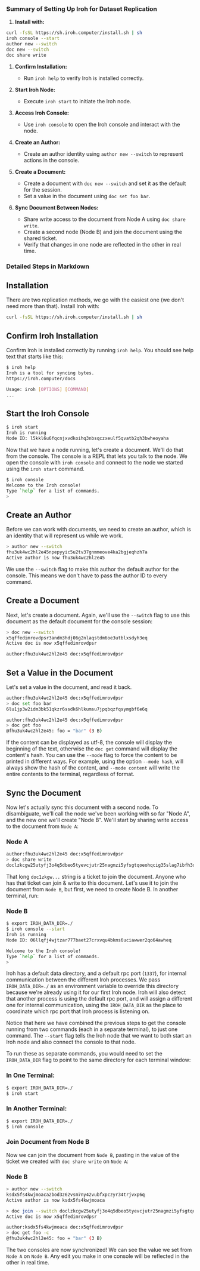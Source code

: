 ### Summary of Setting Up Iroh for Dataset Replication
1. **Install with:**
```bash
curl -fsSL https://sh.iroh.computer/install.sh | sh
iroh console --start
author new --switch
doc new --switch
doc share write
```

1. **Confirm Installation:**
   - Run `iroh help` to verify Iroh is installed correctly.

2. **Start Iroh Node:**
   - Execute `iroh start` to initiate the Iroh node.

3. **Access Iroh Console:**
   - Use `iroh console` to open the Iroh console and interact with the node.

4. **Create an Author:**
   - Create an author identity using `author new --switch` to represent actions in the console.

5. **Create a Document:**
   - Create a document with `doc new --switch` and set it as the default for the session.
   - Set a value in the document using `doc set foo bar`.

6. **Sync Document Between Nodes:**
   - Share write access to the document from Node A using `doc share write`.
   - Create a second node (Node B) and join the document using the shared ticket.
   - Verify that changes in one node are reflected in the other in real time.

### Detailed Steps in Markdown
## Installation

There are two replication methods, we go with the easiest one (we don't need more than that). Install Iroh with:
```bash 
curl -fsSL https://sh.iroh.computer/install.sh | sh
```

## Confirm Iroh Installation

Confirm Iroh is installed correctly by running `iroh help`. You should see help text that starts like this:

```bash
$ iroh help
Iroh is a tool for syncing bytes.
https://iroh.computer/docs

Usage: iroh [OPTIONS] [COMMAND]
...
```

## Start the Iroh Console

```bash
$ iroh start
Iroh is running
Node ID: l5kkl6u6fqcnjxvdkoihq3nbsqczxeulf5qvatb2qh3bwheoyaha
```

Now that we have a node running, let's create a document. We'll do that from the console. The console is a REPL that lets you talk to the node. We open the console with `iroh console` and connect to the node we started using the `iroh start` command.

```bash
$ iroh console
Welcome to the Iroh console!
Type `help` for a list of commands.
>
```

## Create an Author

Before we can work with documents, we need to create an author, which is an identity that will represent us while we work.

```bash
> author new --switch
fhu3uk4wc2hl2e45npepyyic5u2tv37gnmmeove4ka2bgjeqhzh7a
Active author is now fhu3uk4wc2hl2e45
```

We use the `--switch` flag to make this author the default author for the console. This means we don't have to pass the author ID to every command.

## Create a Document

Next, let's create a document. Again, we'll use the `--switch` flag to use this document as the default document for the console session:

```bash
> doc new --switch
x5qffedimrovdpsr3andm3hdj06g2nlaqstdm6oe3utblxsdyh3eq
Active doc is now x5qffedimrovdpsr

author:fhu3uk4wc2hl2e45 doc:x5qffedimrovdpsr
```

## Set a Value in the Document

Let's set a value in the document, and read it back.

```bash
author:fhu3uk4wc2hl2e45 doc:x5qffedimrovdpsr
> doc set foo bar
6lu1jp3w2idm3bk51qkzr6ssdk6hlkumsu7jpqbqzfqsymgbf6e6q

author:fhu3uk4wc2hl2e45 doc:x5qffedimrovdpsr
> doc get foo
@fhu3uk4wc2hl2e45: foo = "bar" (3 B)
```

If the content can be displayed as utf-8, the console will display the beginning of the text, otherwise the `doc get` command will display the content's hash. You can use the `--mode` flag to force the content to be printed in different ways. For example, using the option `--mode hash`, will always show the hash of the content, and `--mode content` will write the entire contents to the terminal, regardless of format.

## Sync the Document

Now let's actually sync this document with a second node. To disambiguate, we'll call the node we've been working with so far "Node A", and the new one we'll create "Node B". We'll start by sharing write access to the document from `Node A`:

### Node A

```bash
author:fhu3uk4wc2hl2e45 doc:x5qffedimrovdpsr
> doc share write
doclzkcgw25utyfj3o4q5dbeo5tyevcjutr25nagmzi5yfsgtqoeohqcig35slag7ibfh3ddcls4szbl3k4q6m6d7gnrpgnv66tlnk3gktxaabqa3bjffy7riydabwcsklryrlqbqfikyrmivybae
```

That long `doc1zkgw...` string is a ticket to join the document. Anyone who has that ticket can join & write to this document. Let's use it to join the document from `Node B`, but first, we need to create Node B. In another terminal, run:

### Node B

```bash
$ export IROH_DATA_DIR=./
$ iroh console --start
Iroh is running
Node ID: 06llqfj4wjtzar777baet27crxvqu4bkms6uciawwer2qo64awheq

Welcome to the Iroh console!
Type `help` for a list of commands.
>
```

Iroh has a default data directory, and a default rpc port (`1337`), for internal communication between the different Iroh processes. We pass `IROH_DATA_DIR=./` as an environment variable to override this directory because we're already using it for our first Iroh node. Iroh will also detect that another process is using the default rpc port, and will assign a different one for internal communication, using the `IROH_DATA_DIR` as the place to coordinate which rpc port that Iroh process is listening on.

Notice that here we have combined the previous steps to get the console running from two commands (each in a separate terminal), to just one command. The `--start` flag tells the Iroh node that we want to both start an Iroh node and also connect the console to that node.

To run these as separate commands, you would need to set the `IROH_DATA_DIR` flag to point to the same directory for each terminal window:

### In One Terminal:

```bash
$ export IROH_DATA_DIR=./
$ iroh start
```

### In Another Terminal:

```bash
$ export IROH_DATA_DIR=./
$ iroh console
```

### Join Document from Node B

Now we can join the document from `Node B`, pasting in the value of the ticket we created with `doc share write` on `Node A`:

### Node B

```bash
> author new --switch
ksdx5fs4kwjmoaca2bod3z62vsm7ny42vubfxpczyr34trjvxp6q
Active author is now ksdx5fs4kwjmoaca

> doc join --switch doclzkcgw25utyfj3o4q5dbeo5tyevcjutr25nagmzi5yfsgtqoeohqcig35slag7ibfh3ddcls4szbl3k4q6m6d7gnrpgnv66tlnk3gktxaabqa3bjffy7riydabwcsklryrlqbqfikyrmivybae
Active doc is now x5qffedimrovdpsr

author:ksdx5fs4kwjmoaca doc:x5qffedimrovdpsr
> doc get foo -c
@fhu3uk4wc2hl2e45: foo = "bar" (3 B)
```

The two consoles are now synchronized! We can see the value we set from `Node A` on `Node B`. Any edit you make in one console will be reflected in the other in real time.